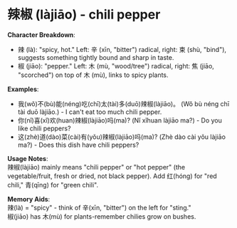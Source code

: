 # **辣椒 (làjiāo) - chili pepper**

**Character Breakdown**:  
- 辣 (là): "spicy, hot." Left: 辛 (xīn, "bitter") radical, right: 束 (shù, "bind"), suggests something tightly bound and sharp in taste.  
- 椒 (jiāo): "pepper." Left: 木 (mù, "wood/tree") radical, right: 焦 (jiāo, "scorched") on top of 木 (mù), links to spicy plants.

**Examples**:  
- 我(wǒ)不(bù)能(néng)吃(chī)太(tài)多(duō)辣椒(làjiāo)。 (Wǒ bù néng chī tài duō làjiāo.) - I can't eat too much chili pepper.  
- 你(nǐ)喜(xǐ)欢(huan)辣椒(làjiāo)吗(ma)? (Nǐ xǐhuan làjiāo ma?) - Do you like chili peppers?  
- 这(zhè)道(dào)菜(cài)有(yǒu)辣椒(làjiāo)吗(ma)? (Zhè dào cài yǒu làjiāo ma?) - Does this dish have chili peppers?

**Usage Notes**:  
辣椒(làjiāo) mainly means "chili pepper" or "hot pepper" (the vegetable/fruit, fresh or dried, not black pepper). Add 红(hóng) for "red chili," 青(qīng) for "green chili".

**Memory Aids**:  
辣(là) = "spicy" - think of 辛(xīn, "bitter") on the left for "sting."  
椒(jiāo) has 木(mù) for plants-remember chilies grow on bushes.